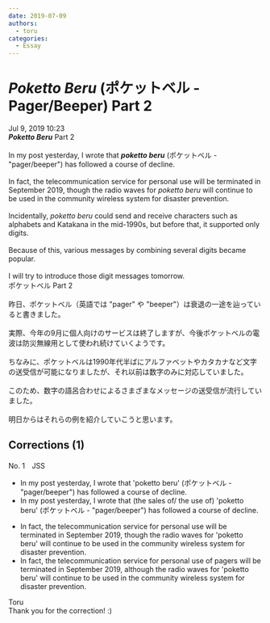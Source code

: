 ```yaml
---
date: 2019-07-09
authors:
  - toru
categories:
  - Essay
---
```


<h1 id="subject_show"><strong><em>Poketto Beru</strong></em> (ポケットベル - Pager/Beeper) Part 2</h1>
<div class="date">Jul 9, 2019 10:23</div>
<div id="post"><div id="body_show_ori">
<strong><em>Poketto Beru</strong></em> Part 2<br/><br/>In my post yesterday, I wrote that <strong><em>poketto beru</em></strong> (ポケットベル - "pager/beeper") has followed a course of decline.<br/><br/>In fact, the telecommunication service for personal use will be terminated in September 2019, though the radio waves for <em>poketto beru</em> will continue to be used in the community wireless system for disaster prevention.<br/><br/>Incidentally, <em>poketto beru</em> could send and receive characters such as alphabets and Katakana in the mid-1990s, but before that, it supported only digits.<br/><br/>Because of this, various messages by combining several digits became popular.<br/><br/>I will try to introduce those digit messages tomorrow.
</div></div>

<!-- more -->

<div id="post_ja"><div id="body_show_mo">
ポケットベル Part 2<br/><br/>昨日、ポケットベル（英語では "pager" や "beeper"）は衰退の一途を辿っていると書きました。<br/><br/>実際、今年の9月に個人向けのサービスは終了しますが、今後ポケットベルの電波は防災無線用として使われ続けていくようです。<br/><br/>ちなみに、ポケットベルは1990年代半ばにアルファベットやカタカナなど文字の送受信が可能になりましたが、それ以前は数字のみに対応していました。<br/><br/>このため、数字の語呂合わせによるさまざまなメッセージの送受信が流行していました。<br/><br/>明日からはそれらの例を紹介していこうと思います。
</div></div>

## Corrections (1)
<div id="block"><div class="first_name"> No. 1　<span class="just_name">JSS</span></div><div id="block2">
<ul class="correction_field">
<li class="incorrect">In my post yesterday, I wrote that 'poketto beru' (ポケットベル - "pager/beeper") has followed a course of decline.</li>
<li class="corrected correct">
In my post yesterday, I wrote that <span class="f_red">(the sales of/ the use of) </span>'poketto beru' (ポケットベル - "pager/beeper") has<span class="sline"> followed a course of</span> decline.
</li>
</ul>
<ul class="correction_field">
<li class="incorrect">In fact, the telecommunication service for personal use will be terminated in September 2019, though the radio waves for 'poketto beru' will continue to be used in the community wireless system for disaster prevention.</li>
<li class="corrected correct">
In fact, the telecommunication service for personal use <span class="f_red">of pagers </span>will be terminated in September 2019, <span class="f_red">al</span>though the radio waves for 'poketto beru' will continue to be used in the community wireless system for disaster prevention.
</li>
</ul>
</div><div class="name"><span class="just_name">Toru</span><br>
Thank you for the correction! :)
</div>
</div>
